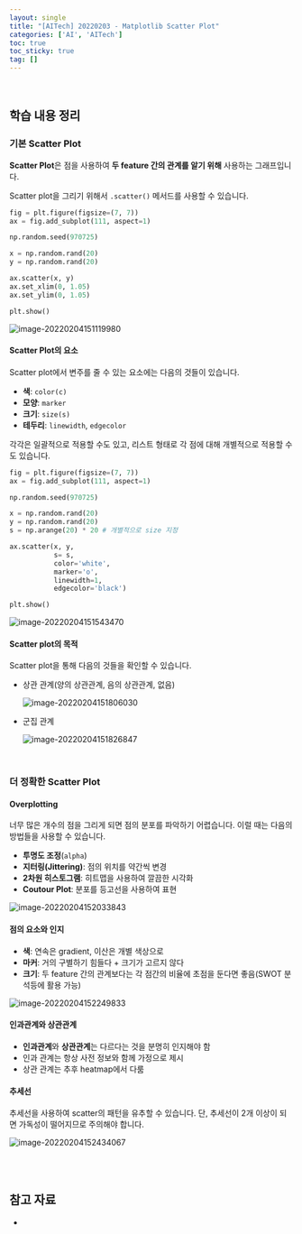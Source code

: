 ```yaml
---
layout: single
title: "[AITech] 20220203 - Matplotlib Scatter Plot"
categories: ['AI', 'AITech']
toc: true
toc_sticky: true
tag: []
---
```




<br>

## 학습 내용 정리

### 기본 Scatter Plot

**Scatter Plot**은 점을 사용하여 **두 feature 간의 관계를 알기 위해** 사용하는 그래프입니다. 

Scatter plot을 그리기 위해서 `.scatter()` 메서드를 사용할 수 있습니다. 

```python
fig = plt.figure(figsize=(7, 7))
ax = fig.add_subplot(111, aspect=1)

np.random.seed(970725)

x = np.random.rand(20)
y = np.random.rand(20)

ax.scatter(x, y)
ax.set_xlim(0, 1.05)
ax.set_ylim(0, 1.05)

plt.show()
```

![image-20220204151119980](https://user-images.githubusercontent.com/70505378/152482505-f8ccaaf1-65b3-45a0-a796-aecb56118213.png)

#### Scatter Plot의 요소

Scatter plot에서 변주를 줄 수 있는 요소에는 다음의 것들이 있습니다. 

* **색**: `color(c)`
* **모양**: `marker`
* **크기**: `size(s)`
* **테두리**: `linewidth`, `edgecolor`

각각은 일괄적으로 적용할 수도 있고, 리스트 형태로 각 점에 대해 개별적으로 적용할 수도 있습니다. 

```python
fig = plt.figure(figsize=(7, 7))
ax = fig.add_subplot(111, aspect=1)

np.random.seed(970725)

x = np.random.rand(20)
y = np.random.rand(20)
s = np.arange(20) * 20 # 개별적으로 size 지정

ax.scatter(x, y, 
           s= s,
           color='white',
           marker='o',
           linewidth=1,
           edgecolor='black')

plt.show()
```

![image-20220204151543470](https://user-images.githubusercontent.com/70505378/152482506-38ba3a43-f7b3-4f49-81c0-9637a665db62.png)

#### Scatter plot의 목적

Scatter plot을 통해 다음의 것들을 확인할 수 있습니다. 

* 상관 관계(양의 상관관계, 음의 상관관계, 없음)

  ![image-20220204151806030](https://user-images.githubusercontent.com/70505378/152482509-8bdddece-7818-4f12-b50c-1cf3ab090fac.png)

* 군집 관계

  ![image-20220204151826847](https://user-images.githubusercontent.com/70505378/152541925-14b0c499-ba6c-4014-8374-f8165718b4d8.png)







<br>

### 더 정확한 Scatter Plot

#### Overplotting

너무 많은 개수의 점을 그리게 되면 점의 분포를 파악하기 어렵습니다. 이럴 때는 다음의 방법들을 사용할 수 있습니다. 

* **투명도 조정**(`alpha`)
* **지터링(Jittering)**: 점의 위치를 약간씩 변경
* **2차원 히스토그램**: 히트맵을 사용하여 깔끔한 시각화
* **Coutour Plot**: 분포를 등고선을 사용하여 표현

![image-20220204152033843](https://user-images.githubusercontent.com/70505378/152482515-ac1580da-88c6-4f89-8f31-f22242869d1f.png)

#### 점의 요소와 인지

* **색**: 연속은 gradient, 이산은 개별 색상으로
* **마커**: 거의 구별하기 힘들다 + 크기가 고르지 않다
* **크기**: 두 feature 간의 관계보다는 각 점간의 비율에 초점을 둔다면 좋음(SWOT 분석등에 활용 가능)

![image-20220204152249833](https://user-images.githubusercontent.com/70505378/152482516-398f45f7-0814-42db-9fdf-5b2be7fc8588.png)

#### 인과관계와 상관관계

* **인과관계**와 **상관관계**는 다르다는 것을 분명히 인지해야 함
* 인과 관계는 항상 사전 정보와 함께 가정으로 제시
* 상관 관계는 추후 heatmap에서 다룸

#### 추세선

추세선을 사용하여 scatter의 패턴을 유추할 수 있습니다. 단, 추세선이 2개 이상이 되면 가독성이 떨어지므로 주의해야 합니다. 

![image-20220204152434067](https://user-images.githubusercontent.com/70505378/152482501-d2157b8f-25d2-4b87-928a-121bb32b8bdc.png)































<br>

<br>

## 참고 자료

* 
